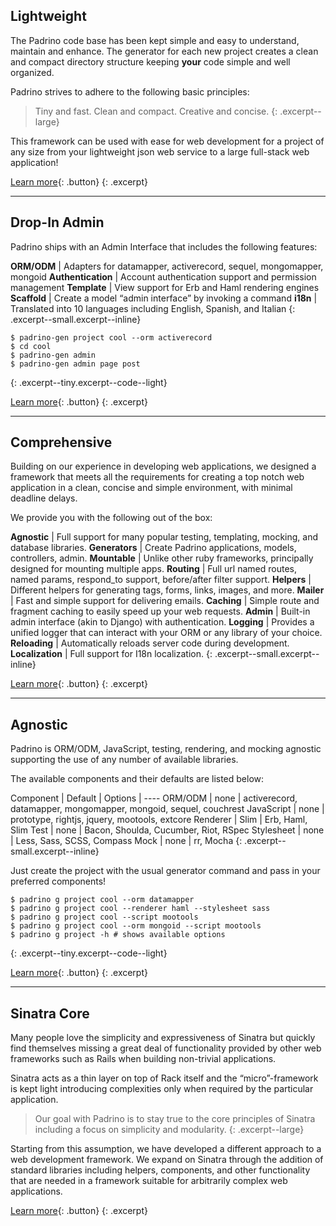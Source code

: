 ## Lightweight

The Padrino code base has been kept simple and easy to understand, maintain and
enhance. The generator for each new project creates a clean and compact
directory structure keeping **your** code simple and well organized.

Padrino strives to adhere to the following basic principles:

> Tiny and fast. Clean and compact. Creative and concise.
{: .excerpt--large}

This framework can be used with ease for web development for a project of any
size from your lightweight json web service to a large full-stack web
application!

[Learn more](/guides/basic-projects/){: .button}
{: .excerpt}

---

## Drop-In Admin

Padrino ships with an Admin Interface that includes the following features:

>
  **ORM/ODM** | Adapters for datamapper, activerecord, sequel, mongomapper, mongoid
  **Authentication** | Account authentication support and permission management
  **Template** | View support for Erb and Haml rendering engines
  **Scaffold** | Create a model “admin interface” by invoking a command
  **i18n** | Translated into 10 languages including English, Spanish, and Italian
{: .excerpt--small.excerpt--inline}

~~~ shell
$ padrino-gen project cool --orm activerecord
$ cd cool
$ padrino-gen admin
$ padrino-gen admin page post
~~~
{: .excerpt--tiny.excerpt--code--light}

[Learn more](/guides/padrino-admin/){: .button}
{: .excerpt}

---

## Comprehensive

Building on our experience in developing web applications, we designed a
framework that meets all the requirements for creating a top notch web
application in a clean, concise and simple environment, with minimal deadline
delays.

We provide you with the following out of the box:

>
  **Agnostic** | Full support for many popular testing, templating, mocking, and database libraries.
  **Generators** | Create Padrino applications, models, controllers, admin.
  **Mountable** | Unlike other ruby frameworks, principally designed for mounting multiple apps.
  **Routing** | Full url named routes, named params, respond_to support, before/after filter support.
  **Helpers** | Different helpers for generating tags, forms, links, images, and more.
  **Mailer** | Fast and simple support for delivering emails.
  **Caching** | Simple route and fragment caching to easily speed up your web requests.
  **Admin** | Built-in admin interface (akin to Django) with authentication.
  **Logging** | Provides a unified logger that can interact with your ORM or any library of your choice.
  **Reloading** | Automatically reloads server code during development.
  **Localization** | Full support for I18n localization.
{: .excerpt--small.excerpt--inline}

[Learn more](/guides/){: .button}
{: .excerpt}

---

## Agnostic

Padrino is ORM/ODM, JavaScript, testing, rendering, and mocking agnostic
supporting the use of any number of available libraries.

The available components and their defaults are listed below:

>
  Component | Default | Options
  | ----
  ORM/ODM | none | activerecord, datamapper, mongomapper, mongoid, sequel, couchrest
  JavaScript | none | prototype, rightjs, jquery, mootools, extcore
  Renderer | Slim | Erb, Haml, Slim
  Test | none | Bacon, Shoulda, Cucumber, Riot, RSpec
  Stylesheet | none | Less, Sass, SCSS, Compass
  Mock | none | rr, Mocha
{: .excerpt--small.excerpt--inline}

Just create the project with the usual generator command and pass in your
preferred components!

~~~ shell
$ padrino g project cool --orm datamapper
$ padrino g project cool --renderer haml --stylesheet sass
$ padrino g project cool --script mootools
$ padrino g project cool --orm mongoid --script mootools
$ padrino g project -h # shows available options
~~~
{: .excerpt--tiny.excerpt--code--light}

[Learn more](/guides/generators/){: .button}
{: .excerpt}

---

## Sinatra Core

Many people love the simplicity and expressiveness of Sinatra but quickly find
themselves missing a great deal of functionality provided by other web
frameworks such as Rails when building non-trivial applications.

Sinatra acts as a thin layer on top of Rack itself and the “micro”-framework is
kept light introducing complexities only when required by the particular
application.

> Our goal with Padrino is to stay true to the core principles of Sinatra
including a focus on simplicity and modularity.
{: .excerpt--large}

Starting from this assumption, we have developed a different approach to a web
development framework. We expand on Sinatra through the addition of standard
libraries including helpers, components, and other functionality that are needed
in a framework suitable for arbitrarily complex web applications.

[Learn more](/guides/standalone-usage-in-sinatra/){: .button}
{: .excerpt}
